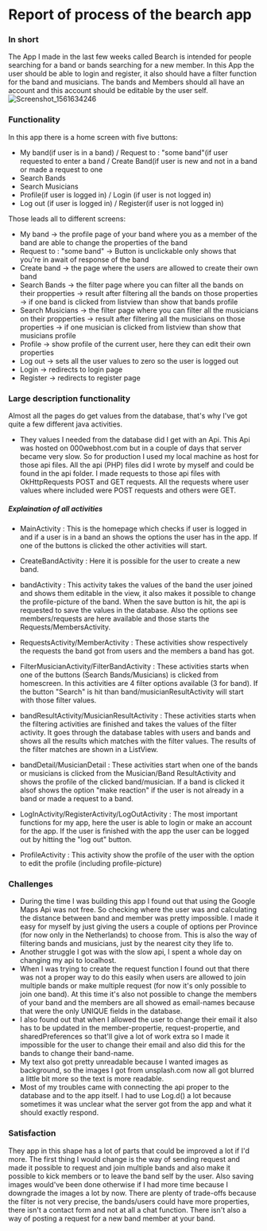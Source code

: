 # Report of process of the bearch app

### In short
The App I made in the last few weeks called Bearch is intended for people searching for a band or bands searching for a new member. In this App the user should be able to login and register, it also should have a filter function for the band and musicians. The bands and Members should all have an account and this account should be editable by the user self.
![Screenshot_1561634246](https://user-images.githubusercontent.com/47153142/60263353-c2372180-98e0-11e9-88af-3cddb170b6d0.png)
### Functionality
In this app there is a home screen with five buttons:
- My band(if user is in a band) / Request to : "some band"(if user requested to enter a band / Create Band(if user is new and not in a band or made a request to one
- Search Bands 
- Search Musicians
- Profile(if user is logged in) / Login (if user is not logged in)
- Log out (if user is logged in) / Register(if user is not logged in)

Those leads all to different screens:

- My band -> the profile page of your band where you as a member of the band are able to change the properties of the band
- Request to : "some band" -> Button is unclickable only shows that you're in await of response of the band
- Create band -> the page where the users are allowed to create their own band
- Search Bands -> the filter page where you can filter all the bands on their propperties -> result after filtering all the bands on those properties -> if one band is clicked from listview than show that bands profile
- Search Musicians -> the filter page where you can filter all the musicians on their propperties -> result after filtering all the musicians on those properties -> if one musician is clicked from listview than show that musicians profile
- Profile -> show profile of the current user, here they can edit their own properties
- Log out -> sets all the user values to zero so the user is logged out
- Login -> redirects to login page
- Register -> redirects to register page

### Large description functionality
Almost all the pages do get values from the database, that's why I've got quite a few different java activities. 
- They values I needed from the database did I get with an Api. This Api was hosted on 000webhost.com but in a couple of days that server became very slow. So for production I used my local machine as host for those api files. All the api (PHP) files did I wrote by myself and could be found in the api folder. I made requests to those api files with OkHttpRequests POST and GET requests. All the requests where user values where included were POST requests and others were GET. 
##### Explaination of all activities
- MainActivity : This is the homepage which checks if user is logged in and if a user is in a band an shows the options the user has in the app. If one of the buttons is clicked the other activities will start.

- CreateBandActivity : Here it is possible for the user to create a new band.

- bandActivity : This activity takes the values of the band the user joined and shows them editable in the view, it also makes it possible to change the profile-picture of the band. When the save button is hit, the api is requested to save the values in the database. Also the options see members/requests are here available and those starts the Requests/MembersActivity.

- RequestsActivity/MemberActivity : These activities show respectively the requests the band got from users and the members a band has got.

- FilterMusicianActivity/FilterBandActivity : These activities starts when one of the buttons (Search Bands/Musicians) is clicked from homescreen. In this activities are 4 filter options available (3 for band). If the button "Search" is hit than band/musicianResultActivity will start with those filter values.

- bandResultActivity/MusicianResultActivity : These activities starts when the filtering activities are finished and takes the values of the filter activity. It goes through the database tables with users and bands and shows all the results which matches with the filter values. The results of the filter matches are shown in a ListView. 

- bandDetail/MusicianDetail : These activities start when one of the bands or musicians is clicked from the Musician/Band ResultActivity and shows the profile of the clicked band/musician. If a band is clicked it alsof shows the option "make reaction" if the user is not already in a band or made a request to a band.

- LogInActivity/RegisterActivity/LogOutActivity : The most important functions for my app, here the user is able to login or make an account for the app. If the user is finished with the app the user can be logged out by hitting the "log out" button.

- ProfileActivity : This activity show the profile of the user with the option to edit the profile (including profile-picture)

### Challenges

- During the time I was building this app I found out that using the Google Maps Api was not free. So checking where the user was and calculating the distance between band and member was pretty impossible. I made it easy for myself by just giving the users a couple of options per Province (for now only in the Netherlands) to choose from. This is also the way of filtering bands and musicians, just by the nearest city they life to. 
- Another struggle I got was with the slow api, I spent a whole day on changing my api to localhost.
- When I was trying to create the request function I found out that there was not a proper way to do this easily when users are allowed to join multiple bands or make multiple request (for now it's only possible to join one band). At this time it's also not possible to change the members of your band and the members are all showed as email-names because that were the only UNIQUE fields in the database.
- I also found out that when I allowed the user to change their email it also has to be updated in the member-propertie, request-propertie, and sharedPreferences so that'll give a lot of work extra so I made it impossible for the user to change their email and also did this for the bands to change their band-name. 
- My text also got pretty unreadable because I wanted images as background, so the images I got from unsplash.com now all got blurred a little bit more so the text is more readable. 
- Most of my troubles came with connecting the api proper to the database and to the app itself. I had to use Log.d() a lot because sometimes it was unclear what the server got from the app and what it should exactly respond. 

### Satisfaction

They app in this shape has a lot of parts that could be improved a lot if I'd more. The first thing I would change is the way of sending request and made it possible to request and join multiple bands and also make it possible to kick members or to leave the band self by the user. Also saving images would've been done otherwise if I had more time because I downgrade the images a lot by now. There are plenty of trade-offs because the filter is not very precise, the bands/users could have more properties, there isn't a contact form and not at all a chat function. There isn't also a way of posting a request for a new band member at your band.
